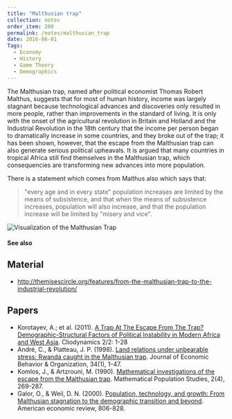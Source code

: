 ```yaml
---
title: "Malthusian trap"
collection: notes
order_item: 200
permalink: /notes/malthusian_trap
date: 2016-06-01
Tags:
  - Economy
  - History
  - Game Theory
  - Demographics
---
```


The Malthusian trap, named after political economist Thomas Robert Malthus, suggests that for most of human history, income was largely stagnant because technological advances and discoveries only resulted in more people, rather than improvements in the standard of living. It is only with the onset of the agricultural revolution in Britain and Holland and the Industrial Revolution in the 18th century that the income per person began to dramatically increase in some countries, and they broke out of the trap; it has been shown, however, that the escape from the Malthusian trap can also generate serious political upheavals. It is argued that many countries in tropical Africa still find themselves in the Malthusian trap, which consequencies are transforming new advances into more population.

There is a statement which comes from Malthus also which says that:
>"every age and in every state" population increases are limited by the means of subsistence, and that when the means of subsistence increases,
>population will also increase, and that the population increase will be limited by "misery and vice".

![Visualization of the Malthusian Trap](https://images.duckduckgo.com/iu/?u=http%3A%2F%2Fwww.spikeaerospace.com%2Fwp-content%2Fuploads%2F2013%2F10%2Fmalthusian-trap.png&f=1)


#### See also



## Material
* http://themisescircle.org/features/from-the-malthusian-trap-to-the-industrial-revolution/


## Papers
* Korotayev, A.; et al. (2011). [A Trap At The Escape From The Trap? Demographic-Structural Factors of Political Instability in Modern Africa and West Asia](https://escholarship.org/uc/item/79t737gt). Cliodynamics 2/2: 1-28
* André, C., & Platteau, J. P. (1998). [Land relations under unbearable stress: Rwanda caught in the Malthusian trap](https://utexas-ir.tdl.org/bitstream/handle/2152/5453/2744.pdf?sequence=1&isAllowed=y). Journal of Economic Behavior & Organization, 34(1), 1-47.
* Komlos, J., & Artzrouni, M. (1990). [Mathematical investigations of the escape from the Malthusian trap](https://epub.ub.uni-muenchen.de/3427/1/2.pdf). Mathematical Population Studies, 2(4), 269-287.
* Galor, O., & Weil, D. N. (2000). [Population, technology, and growth: From Malthusian stagnation to the demographic transition and beyond](http://piketty.pse.ens.fr/files/GalorWeil2000.pdf). American economic review, 806-828.




